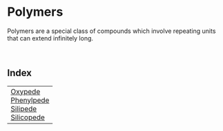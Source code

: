 # Polymers

Polymers are a special class of compounds which involve repeating units that can extend infinitely long.


<br>


## Index

<table>
  <td>
    <a href="#oxypede"> Oxypede </a> <br>
    <a href="#phenylpede"> Phenylpede </a> <br>
    <a href="#silipede"> Silipede </a> <br>
    <a href="#silicopede"> Silicopede </a>
  </td>
</table>
